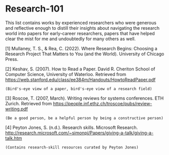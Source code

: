# Research-101
This list contains works by experienced researchers who were generous and reflective enough to distill their insights about navigating the research world into papers for early-career researchers, papers that have helped clear the mist for me and undoubtedly for many others as well.

[1] Mullaney, T. S., & Rea, C. (2022). Where Research Begins: Choosing a Research Project That Matters to You (and the World). University of Chicago Press.

[2] Keshav, S. (2007). How to Read a Paper. David R. Cheriton School of Computer Science, University of Waterloo. Retrieved from https://web.stanford.edu/class/ee384m/Handouts/HowtoReadPaper.pdf
    
    (Bird's-eye view of a paper, bird's-eye view of a research field)

[3] Roscoe, T. (2007, March). Writing reviews for systems conferences. ETH Zurich. Retrieved from https://people.inf.ethz.ch/troscoe/pubs/review-writing.pdf
    
    (Be a good person, be a helpful person by being a constructive person)

[4] Peyton Jones, S. (n.d.). Research skills. Microsoft Research. http://research.microsoft.com/~simonpj/Papers/giving-a-talk/giving-a-talk.htm
    
    (Contains research-skill resources curated by Peyton Jones)
